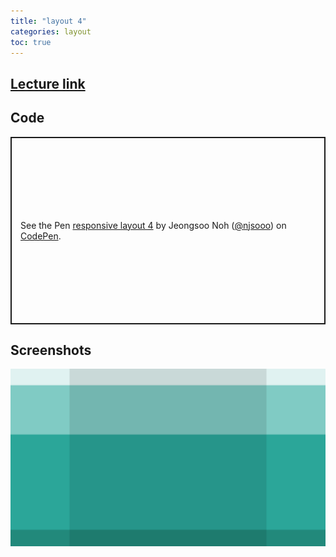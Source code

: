 ```yaml
---
title: "layout 4"
categories: layout
toc: true
---
```


## [Lecture link](https://wtss.tistory.com/451)

## Code
<p class="codepen" data-height="300" data-default-tab="html,result" data-slug-hash="vYzWxKN" data-user="njsooo" style="height: 300px; box-sizing: border-box; display: flex; align-items: center; justify-content: center; border: 2px solid; margin: 1em 0; padding: 1em;">
  <span>See the Pen <a href="https://codepen.io/njsooo/pen/vYzWxKN">
  responsive layout 4</a> by Jeongsoo Noh (<a href="https://codepen.io/njsooo">@njsooo</a>)
  on <a href="https://codepen.io">CodePen</a>.</span>
</p>
<script async src="https://cpwebassets.codepen.io/assets/embed/ei.js"></script>

## Screenshots
![layout 4](/images/layout/layout_4.png "layout 4")